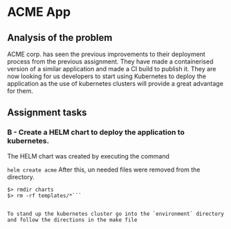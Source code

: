 # ACME App

## Analysis of the problem
ACME corp. has seen the previous improvements to their deployment process from the previous assignment. They have made a containerised version of a similar application and made a CI build to publish it. They are now looking for us developers to start using Kubernetes to deploy the application as the use of kubernetes clusters will provide a great advantage for them.

## Assignment tasks

### B - Create a HELM chart to deploy the application to kubernetes.

The HELM chart was created by executing the command

`helm create acme`
After this, un needed files were removed from the directory.
```$> cd game2048
$> rmdir charts
$> rm -rf templates/*```


To stand up the kubernetes cluster go into the `environment` directory and follow the directions in the make file
